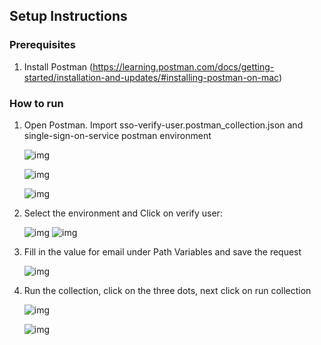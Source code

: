 ## Setup Instructions

### Prerequisites

1.  Install Postman (<https://learning.postman.com/docs/getting-started/installation-and-updates/#installing-postman-on-mac>)

### How to run

1. Open Postman. Import sso-verify-user.postman_collection.json and single-sign-on-service postman environment
   
   ![img](./assets/click_import.png)
   
   ![img](./assets/drag_file_to_import.png)
   
   ![img](./assets/import_final_step.png)

2. Select the environment and Click on verify user:
   
   ![img](./assets/select_collection.png)
   ![img](./assets/select_environment.png)
   
3. Fill in the value for email under Path Variables and save the request
   
   ![img](./assets/fill_in_parameters.png)
   
4. Run the collection, click on the three dots, next click on run collection
   
   ![img](./assets/run_collection_first_step.png)
   
   ![img](./assets/run_collection_last_step.png)
